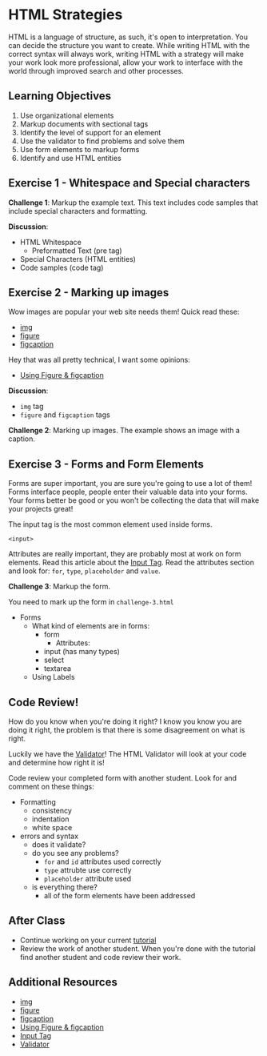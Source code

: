 # HTML Strategies

HTML is a language of structure, as such, it's open to interpretation. You can decide the structure you want to create. While writing HTML with the correct syntax will always work, writing HTML with a strategy will make your work look more professional, allow your work to interface with the world through improved search and other processes. 

## Learning Objectives

1. Use organizational elements
1. Markup documents with sectional tags
1. Identify the level of support for an element
1. Use the validator to find problems and solve them
1. Use form elements to markup forms
1. Identify and use HTML entities

## Exercise 1 - Whitespace and Special characters

**Challenge 1**: Markup the example text. This text includes code samples that include special characters and formatting. 

**Discussion**: 

- HTML Whitespace
  - Preformatted Text (pre tag)
- Special Characters (HTML entities)
- Code samples (code tag)

## Exercise 2 - Marking up images

Wow images are popular your web site needs them! Quick read these: 

- [img](https://www.w3schools.com/tags/tag_img.asp)
- [figure](https://www.w3schools.com/tags/tag_figure.asp)
- [figcaption](https://www.w3schools.com/tags/tag_figcaption.asp)

Hey that was all pretty technical, I want some opinions: 

- [Using Figure & figcaption](http://html5doctor.com/the-figure-figcaption-elements/)

**Discussion**:

- `img` tag
- `figure` and `figcaption` tags

**Challenge 2**: Marking up images. The example shows an image with a caption. 

## Exercise 3 - Forms and Form Elements

Forms are super important, you are sure you're going to use a lot of them! Forms interface people, people enter their valuable data into your forms. Your forms better be good or you won't be collecting the data that will make your projects great! 

The input tag is the most common element used inside forms.

`<input>`

Attributes are really important, they are probably most at work on form elements. Read this article about the [Input Tag](https://www.w3schools.com/tags/tag_input.asp). Read the attributes section and look for: `for`, `type`, `placeholder` and `value`. 

**Challenge 3**: Markup the form. 

You need to mark up the form in `challenge-3.html`

- Forms
  - What kind of elements are in forms: 
    - form 
      - Attributes: 
    - input (has many types)
    - select
    - textarea
  - Using Labels 
  
## Code Review! 

How do you know when you're doing it right? I know you know you are doing it right, the problem is that there is some disagreement on what is right. 

Luckily we have the [Validator](https://validator.w3.org)! The HTML Validator will look at your code and determine how right it is! 

Code review your completed form with another student. Look for and comment on these things: 

- Formatting
  - consistency
  - indentation
  - white space
- errors and syntax
  - does it validate? 
  - do you see any problems? 
    - `for` and `id` attributes used correctly
    - `type` attrubte use correctly
    - `placeholder` attribute used 
  - is everything there? 
    - all of the form elements have been addressed

## After Class

- Continue working on your current [tutorial](https://www.makeschool.com/academy/track/we-sell-shoes) 
- Review the work of another student. When you're done with the tutorial find another student and code review their work. 

## Additional Resources

- [img](https://www.w3schools.com/tags/tag_img.asp)
- [figure](https://www.w3schools.com/tags/tag_figure.asp)
- [figcaption](https://www.w3schools.com/tags/tag_figcaption.asp)
- [Using Figure & figcaption](http://html5doctor.com/the-figure-figcaption-elements/)
- [Input Tag](https://www.w3schools.com/tags/tag_input.asp)
- [Validator](https://validator.w3.org)